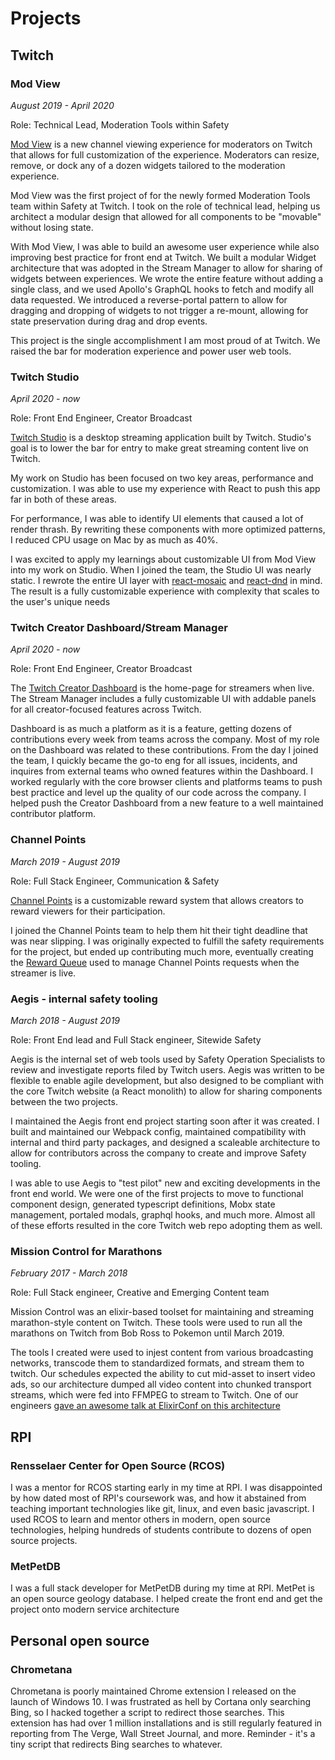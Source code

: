 # Projects

## Twitch

### Mod View

_August 2019 - April 2020_

Role: Technical Lead, Moderation Tools within Safety

[Mod View](http://twitch.tv/moderator) is a new channel viewing experience for moderators on Twitch that allows for full customization of the experience. Moderators can resize, remove, or dock any of a dozen widgets tailored to the moderation experience.

Mod View was the first project of for the newly formed Moderation Tools team within Safety at Twitch. I took on the role of technical lead, helping us architect a modular design that allowed for all components to be "movable" without losing state.

With Mod View, I was able to build an awesome user experience while also improving best practice for front end at Twitch. We built a modular Widget architecture that was adopted in the Stream Manager to allow for sharing of widgets between experiences. We wrote the entire feature without adding a single class, and we used Apollo's GraphQL hooks to fetch and modify all data requested. We introduced a reverse-portal pattern to allow for dragging and dropping of widgets to not trigger a re-mount, allowing for state preservation during drag and drop events.

This project is the single accomplishment I am most proud of at Twitch. We raised the bar for moderation experience and power user web tools.

### Twitch Studio

_April 2020 - now_

Role: Front End Engineer, Creator Broadcast

[Twitch Studio](https://www.twitch.tv/broadcast/studio) is a desktop streaming application built by Twitch. Studio's goal is to lower the bar for entry to make great streaming content live on Twitch.

My work on Studio has been focused on two key areas, performance and customization. I was able to use my experience with React to push this app far in both of these areas.

For performance, I was able to identify UI elements that caused a lot of render thrash. By rewriting these components with more optimized patterns, I reduced CPU usage on Mac by as much as 40%.

I was excited to apply my learnings about customizable UI from Mod View into my work on Studio. When I joined the team, the Studio UI was nearly static. I rewrote the entire UI layer with [react-mosaic](https://github.com/nomcopter/react-mosaic) and [react-dnd](https://github.com/react-dnd/react-dnd) in mind. The result is a fully customizable experience with complexity that scales to the user's unique needs

### Twitch Creator Dashboard/Stream Manager

_April 2020 - now_

Role: Front End Engineer, Creator Broadcast

The [Twitch Creator Dashboard](https://dashboard.twitch.tv/) is the home-page for streamers when live. The Stream Manager includes a fully customizable UI with addable panels for all creator-focused features across Twitch.

Dashboard is as much a platform as it is a feature, getting dozens of contributions every week from teams across the company. Most of my role on the Dashboard was related to these contributions. From the day I joined the team, I quickly became the go-to eng for all issues, incidents, and inquires from external teams who owned features within the Dashboard. I worked regularly with the core browser clients and platforms teams to push best practice and level up the quality of our code across the company. I helped push the Creator Dashboard from a new feature to a well maintained contributor platform.

### Channel Points

_March 2019 - August 2019_

Role: Full Stack Engineer, Communication & Safety

[Channel Points](https://help.twitch.tv/s/article/channel-points-guide?language=en_US) is a customizable reward system that allows creators to reward viewers for their participation.

I joined the Channel Points team to help them hit their tight deadline that was near slipping. I was originally expected to fulfill the safety requirements for the project, but ended up contributing much more, eventually creating the [Reward Queue](https://help.twitch.tv/s/article/making-the-most-of-channel-points?language=en_US#manage) used to manage Channel Points requests when the streamer is live.

### Aegis - internal safety tooling

_March 2018 - August 2019_

Role: Front End lead and Full Stack engineer, Sitewide Safety

Aegis is the internal set of web tools used by Safety Operation Specialists to review and investigate reports filed by Twitch users. Aegis was written to be flexible to enable agile development, but also designed to be compliant with the core Twitch website (a React monolith) to allow for sharing components between the two projects.

I maintained the Aegis front end project starting soon after it was created. I built and maintained our Webpack config, maintained compatibility with internal and third party packages, and designed a scaleable architecture to allow for contributors across the company to create and improve Safety tooling.

I was able to use Aegis to "test pilot" new and exciting developments in the front end world. We were one of the first projects to move to functional component design, generated typescript definitions, Mobx state management, portaled modals, graphql hooks, and much more. Almost all of these efforts resulted in the core Twitch web repo adopting them as well.

### Mission Control for Marathons

_February 2017 - March 2018_

Role: Full Stack engineer, Creative and Emerging Content team

Mission Control was an elixir-based toolset for maintaining and streaming marathon-style content on Twitch. These tools were used to run all the marathons on Twitch from Bob Ross to Pokemon until March 2019.

The tools I created were used to injest content from various broadcasting networks, transcode them to standardized formats, and stream them to twitch. Our schedules expected the ability to cut mid-asset to insert video ads, so our architecture dumped all video content into chunked transport streams, which were fed into FFMPEG to stream to Twitch. One of our engineers [gave an awesome talk at ElixirConf on this architecture](https://www.youtube.com/watch?v=eNe5dmRP9Cc)

## RPI

### Rensselaer Center for Open Source (RCOS)

I was a mentor for RCOS starting early in my time at RPI. I was disappointed by how dated most of RPI's coursework was, and how it abstained from teaching important technologies like git, linux, and even basic javascript. I used RCOS to learn and mentor others in modern, open source technologies, helping hundreds of students contribute to dozens of open source projects.

### MetPetDB

I was a full stack developer for MetPetDB during my time at RPI. MetPet is an open source geology database. I helped create the front end and get the project onto modern service architecture

## Personal open source

### Chrometana

Chrometana is poorly maintained Chrome extension I released on the launch of Windows 10. I was frustrated as hell by Cortana only searching Bing, so I hacked together a script to redirect those searches. This extension has had over 1 million installations and is still regularly featured in reporting from The Verge, Wall Street Journal, and more. Reminder - it's a tiny script that redirects Bing searches to whatever.
